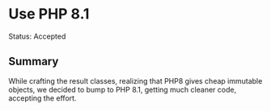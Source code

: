 # Use PHP 8.1
Status: Accepted
## Summary
While crafting the result classes,
realizing that PHP8 gives cheap immutable objects,
we decided to bump to PHP 8.1,
getting much cleaner code,
accepting the effort.
